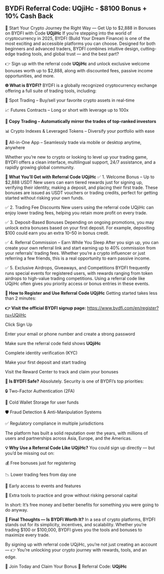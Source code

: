 ## BYDFi Referral Code: UQjiHc - $8100 Bonus + 10% Cash Back
🚀 Start Your Crypto Journey the Right Way — Get Up to $2,888 in Bonuses on BYDFI with Code **UQjiHc**
If you’re stepping into the world of cryptocurrency in 2025, BYDFI (Build Your Dream Finance) is one of the most exciting and accessible platforms you can choose. Designed for both beginners and advanced traders, BYDFI combines intuitive design, cutting-edge trading tools, and global trust — and the best part?

👉 Sign up with the referral code **UQjiHc** and unlock exclusive welcome bonuses worth up to $2,888, along with discounted fees, passive income opportunities, and more.

**🌐 What is BYDFI?**
BYDFI is a globally recognized cryptocurrency exchange offering a full suite of trading tools, including:

🔁 Spot Trading – Buy/sell your favorite crypto assets in real-time

📈 Futures Contracts – Long or short with leverage up to 100x

**👥 Copy Trading – Automatically mirror the trades of top-ranked investors**

📊 Crypto Indexes & Leveraged Tokens – Diversify your portfolio with ease

📱 All-in-One App – Seamlessly trade via mobile or desktop anytime, anywhere

Whether you’re new to crypto or looking to level up your trading game, BYDFI offers a clean interface, multilingual support, 24/7 assistance, and a rapidly growing global community.

**🎁 What You’ll Get with Referral Code UQjiHc**
✅ 1. Welcome Bonus – Up to $2,888 USDT
New users can earn tiered rewards just for signing up, verifying their identity, making a deposit, and placing their first trade. These bonuses are issued as USDT vouchers or trading credits, perfect for getting started without risking your own funds.

✅ 2. Trading Fee Discounts
New users using the referral code UQjiHc can enjoy lower trading fees, helping you retain more profit on every trade.

✅ 3. Deposit-Based Bonuses
Depending on ongoing promotions, you may unlock extra bonuses based on your first deposit. For example, depositing $100 could earn you an extra $10–$50 in bonus credit.

✅ 4. Referral Commission – Earn While You Sleep
After you sign up, you can create your own referral link and start earning up to 40% commission from your referrals’ trading fees. Whether you’re a crypto influencer or just referring a few friends, this is a real opportunity to earn passive income.

✅ 5. Exclusive Airdrops, Giveaways, and Competitions
BYDFI frequently runs special events for registered users, with rewards ranging from token airdrops to high-value trading competitions. Using a referral code like UQjiHc often gives you priority access or bonus entries in these events.

**📝 How to Register and Use Referral Code UQjiHc**
Getting started takes less than 2 minutes:

**👉 Visit the official BYDFI signup page:**
https://www.bydfi.com/en/register?ru=UQjiHc

Click Sign Up

Enter your email or phone number and create a strong password

Make sure the referral code field shows **UQjiHc**

Complete identity verification (KYC)

Make your first deposit and start trading

Visit the Reward Center to track and claim your bonuses

**🔐 Is BYDFI Safe?**
Absolutely. Security is one of BYDFI’s top priorities:

🔒 Two-Factor Authentication (2FA)

🧊 Cold Wallet Storage for user funds

🛡️ Fraud Detection & Anti-Manipulation Systems

✅ Regulatory compliance in multiple jurisdictions

The platform has built a solid reputation over the years, with millions of users and partnerships across Asia, Europe, and the Americas.

**💡 Why Use a Referral Code Like UQjiHc?**
You could sign up directly — but you’d be missing out on:

💰 Free bonuses just for registering

📉 Lower trading fees from day one

🚪 Early access to events and features

💼 Extra tools to practice and grow without risking personal capital

In short: It’s free money and better benefits for something you were going to do anyway.

**📣 Final Thoughts — Is BYDFI Worth It?**
In a sea of crypto platforms, BYDFI stands out for its simplicity, incentives, and scalability. Whether you’re trading $100 or $100,000, BYDFI gives you the tools and bonuses to maximize every trade.

By signing up with referral code UQjiHc, you’re not just creating an account —
👉 You’re unlocking your crypto journey with rewards, tools, and an edge.

🔗 Join Today and Claim Your Bonus
🎁 Referral Code: **UQjiHc**
